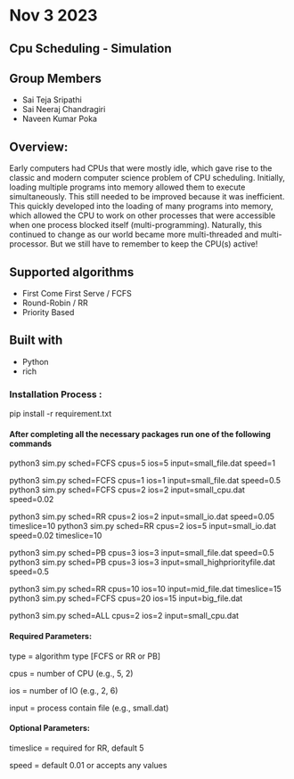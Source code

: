 
# Nov 3 2023

## Cpu Scheduling - Simulation

## Group Members
* Sai Teja Sripathi
* Sai Neeraj Chandragiri
* Naveen Kumar Poka

## Overview:
Early computers had CPUs that were mostly idle, which gave rise to the classic and modern computer science problem of CPU scheduling. Initially, loading multiple programs into memory allowed them to execute simultaneously. This still needed to be improved because it was inefficient. This quickly developed into the loading of many programs into memory, which allowed the CPU to work on other processes that were accessible when one process blocked itself (multi-programming). Naturally, this continued to change as our world became more multi-threaded and multi-processor. But we still have to remember to keep the CPU(s) active! 

## Supported algorithms
* First Come First Serve / FCFS
* Round-Robin / RR
* Priority Based

## Built with
* Python
* rich

### Installation Process :
pip install -r requirement.txt

#### After completing all the necessary packages run one of the following commands

python3 sim.py sched=FCFS cpus=5 ios=5  input=small_file.dat  speed=1

python3 sim.py sched=FCFS cpus=1 ios=1  input=small_file.dat  speed=0.5
python3 sim.py sched=FCFS cpus=2 ios=2  input=small_cpu.dat  speed=0.02

python3 sim.py sched=RR  cpus=2 ios=2  input=small_io.dat  speed=0.05 timeslice=10
python3 sim.py sched=RR  cpus=2 ios=5  input=small_io.dat  speed=0.02 timeslice=10

python3 sim.py sched=PB  cpus=3 ios=3  input=small_file.dat  speed=0.5
python3 sim.py sched=PB  cpus=3 ios=3  input=small_highpriorityfile.dat  speed=0.5

python3 sim.py sched=RR cpus=10 ios=10  input=mid_file.dat timeslice=15
python3 sim.py sched=FCFS cpus=20 ios=15  input=big_file.dat 

python3 sim.py sched=ALL cpus=2 ios=2  input=small_cpu.dat
  



#### Required Parameters:

 type   = algorithm type [FCFS or RR or PB]
        
 cpus   = number of CPU (e.g., 5, 2)
        
 ios    = number of IO (e.g., 2, 6)
        
 input  = process contain file (e.g., small.dat)  
        
#### Optional Parameters:

  timeslice = required for RR, default 5
        
  speed     = default 0.01 or accepts any values





















